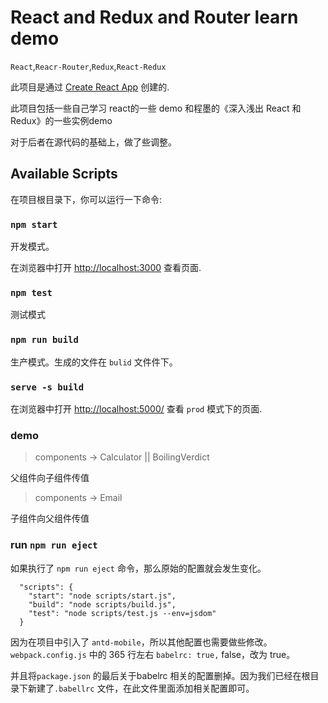 # React and Redux and Router learn demo

`React`,`Reacr-Router`,`Redux`,`React-Redux`

此项目是通过 [Create React App](https://github.com/facebook/create-react-app) 创建的.

此项目包括一些自己学习 react的一些 demo 和程墨的《深入浅出 React 和 Redux》的一些实例demo

对于后者在源代码的基础上，做了些调整。

## Available Scripts

在项目根目录下，你可以运行一下命令:

### `npm start`

开发模式。

在浏览器中打开 [http://localhost:3000](http://localhost:3000) 查看页面.

### `npm test`

测试模式

### `npm run build`

生产模式。生成的文件在 `bulid` 文件件下。

### `serve -s build`

在浏览器中打开 [http://localhost:5000/](http://localhost:5000/) 查看 `prod` 模式下的页面.

### demo

> components -> Calculator || BoilingVerdict

父组件向子组件传值

> components -> Email

子组件向父组件传值

### run `npm run eject`

如果执行了 `npm run eject` 命令，那么原始的配置就会发生变化。

```
  "scripts": {
    "start": "node scripts/start.js",
    "build": "node scripts/build.js",
    "test": "node scripts/test.js --env=jsdom"
  }
```

因为在项目中引入了 `antd-mobile`，所以其他配置也需要做些修改。
`webpack.config.js` 中的 365 行左右 `babelrc: true,` false，改为 true。

并且将`package.json` 的最后关于babelrc 相关的配置删掉。因为我们已经在根目录下新建了`.babellrc` 文件，在此文件里面添加相关配置即可。